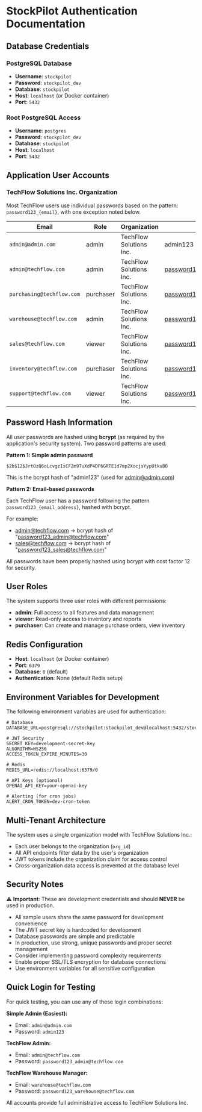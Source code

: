 # StockPilot Authentication Documentation

## Database Credentials

### PostgreSQL Database
- **Username**: `stockpilot`
- **Password**: `stockpilot_dev`
- **Database**: `stockpilot`
- **Host**: `localhost` (or Docker container)
- **Port**: `5432`

### Root PostgreSQL Access
- **Username**: `postgres`
- **Password**: `stockpilot_dev`
- **Database**: `stockpilot`
- **Host**: `localhost`
- **Port**: `5432`

## Application User Accounts

### TechFlow Solutions Inc. Organization
Most TechFlow users use individual passwords based on the pattern: `password123_{email}`, with one exception noted below.

| Email | Role | Organization | Password (Plain) |
|-------|------|--------------|------------------|
| `admin@admin.com` | admin | TechFlow Solutions Inc. | admin123 |
| `admin@techflow.com` | admin | TechFlow Solutions Inc. | password123_admin@techflow.com |
| `purchasing@techflow.com` | purchaser | TechFlow Solutions Inc. | password123_purchasing@techflow.com |
| `warehouse@techflow.com` | admin | TechFlow Solutions Inc. | password123_warehouse@techflow.com |
| `sales@techflow.com` | viewer | TechFlow Solutions Inc. | password123_sales@techflow.com |
| `inventory@techflow.com` | purchaser | TechFlow Solutions Inc. | password123_inventory@techflow.com |
| `support@techflow.com` | viewer | TechFlow Solutions Inc. | password123_support@techflow.com |

## Password Hash Information

All user passwords are hashed using **bcrypt** (as required by the application's security system). Two password patterns are used:

**Pattern 1: Simple admin password**
```
$2b$12$JrtOzQ6oLcvgzIxCFZm9TuXdP4DF6GRTE1d7mp2XocjsYypUtkuBO
```
This is the bcrypt hash of "admin123" (used for admin@admin.com)

**Pattern 2: Email-based passwords**

Each TechFlow user has a password following the pattern `password123_{email_address}`, hashed with bcrypt.

For example:
- admin@techflow.com → bcrypt hash of "password123_admin@techflow.com"  
- sales@techflow.com → bcrypt hash of "password123_sales@techflow.com"

All passwords have been properly hashed using bcrypt with cost factor 12 for security.

## User Roles

The system supports three user roles with different permissions:

- **admin**: Full access to all features and data management
- **viewer**: Read-only access to inventory and reports
- **purchaser**: Can create and manage purchase orders, view inventory

## Redis Configuration

- **Host**: `localhost` (or Docker container)
- **Port**: `6379`
- **Database**: `0` (default)
- **Authentication**: None (default Redis setup)

## Environment Variables for Development

The following environment variables are used for authentication:

```env
# Database
DATABASE_URL=postgresql://stockpilot:stockpilot_dev@localhost:5432/stockpilot

# JWT Security
SECRET_KEY=development-secret-key
ALGORITHM=HS256
ACCESS_TOKEN_EXPIRE_MINUTES=30

# Redis
REDIS_URL=redis://localhost:6379/0

# API Keys (optional)
OPENAI_API_KEY=your-openai-key

# Alerting (for cron jobs)
ALERT_CRON_TOKEN=dev-cron-token
```

## Multi-Tenant Architecture

The system uses a single organization model with TechFlow Solutions Inc.:

- Each user belongs to the organization (`org_id`)
- All API endpoints filter data by the user's organization  
- JWT tokens include the organization claim for access control
- Cross-organization data access is prevented at the database level

## Security Notes

⚠️ **Important**: These are development credentials and should **NEVER** be used in production.

- All sample users share the same password for development convenience
- The JWT secret key is hardcoded for development
- Database passwords are simple and predictable
- In production, use strong, unique passwords and proper secret management
- Consider implementing password complexity requirements
- Enable proper SSL/TLS encryption for database connections
- Use environment variables for all sensitive configuration

## Quick Login for Testing

For quick testing, you can use any of these login combinations:

**Simple Admin (Easiest):**

- Email: `admin@admin.com`
- Password: `admin123`

**TechFlow Admin:**

- Email: `admin@techflow.com`
- Password: `password123_admin@techflow.com`

**TechFlow Warehouse Manager:**

- Email: `warehouse@techflow.com`
- Password: `password123_warehouse@techflow.com`

All accounts provide full administrative access to TechFlow Solutions Inc.
